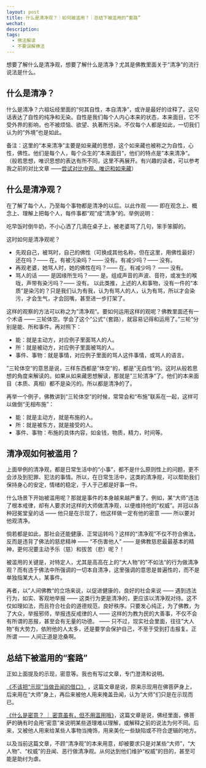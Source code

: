```yaml
---
layout: post
title: 什么是清净观？｜如何被滥用？｜总结下被滥用的“套路”
wechat: 
description: 
tags:
  - 佛法解读
  - 不要误解佛法
---
```

想要了解什么是清净观，想要了解什么是清净？尤其是佛教里面关于“清净”的流行说法是什么。
## 什么是清净？

什么是清净？六祖坛经里面的“何其自性，本自清净”，或许是最好的诠释了。这句话表达了自性的纯净和无染。自性是我们每个人内心本来的状态，本来面目，它不受外界的影响，也不被烦恼、欲望、执著所污染。不仅每个人都是如此，一切我们认为的“外境”也是如此。

备注：这里的“本来清净”主要是如来藏的思想，这个如来藏也被称之为自性，心性，佛性。他们是每个人，每个众生的”本来面目“，他们的特点是”本来清净“。（般若思想，唯识思想的表达有所不同，这里不再展开。有兴趣的读者，可以参考我之前的对比文章 ——[尝试对比中观、唯识和如来藏](https://mp.weixin.qq.com/s/n1RfPHv65iJtp1WmARvSNQ)）

## 什么是清净观？

在了解了每个人，乃至每个事物都是清净的以后。以此作观 —— 即在观念上、概念上、理解上把每个人，每件事都“观”成“清净”的。举例说明：

吃早饭时倒牛奶，不小心洒了几滴在桌子上，被老婆骂了几句，笨手笨脚的。

这时如何是清净观呢？

* 先观自己，被骂时，自己的佛性（可换成其他名称，但在这里，用佛性最好）还在吗？—— 在。有被污染吗？—— 没有。有减少吗？—— 没有。
* 再观老婆，她骂人时，她的佛性在吗？—— 在。有减少吗？ —— 没有。
* 骂人的话 —— 是因缘所生吗？—— 是。组成声音的声波、音符，或发生的喉咙，声带有染污吗？—— 没有。
以此类推，上述的人和事物，没有一件的“本质”是染污的？只是我们认为有我，认为有骂人的人，认为有骂，所以才会染污，才会生气，才会回嘴，甚至进一步打架了。

这样的观察的方法可以称之为”清净观“。要如何运用这样的观呢？佛教里面还有一个术语 —— 三轮体空。学会了这个”公式“（套路），就容易记得和运用了。”三轮“分别是能、所和事件。再对照下：

* 能：就是主动方，对应例子里面骂人的人。
* 所：就是被动方，对应例子里面被骂的人。
* 事件、事物：就是事情，对应例子里面的骂人这件事情，或骂人的语言。

”三轮体空“的意思是说，三样东西都是”体空“的，都是”无自性“的。这时从般若思想的角度来解读的。如果从如来藏思想解读，那就是”三轮清净“了。他们的本来面目（本质、真相）都不是染污的。所以都是清净的了。

再举一个例子，佛教讲到“三轮体空”的时候，常常会和“布施”联系在一起，这样可以做倒“无相布施”：
* 能：就是主动方，就是布施的人。
* 所：就是被东方，就是接受的人。
* 事件、事物：布施的具体内容，如金钱，物质，精力，时间等。

## 清净观如何被滥用？

上面举例的清净观，都是日常生活中的“小事”，都不是什么原则性上的问题，更不会涉及到犯罪、犯法的事情。所以，在日常生活中，这类的清净观，可以帮助我们保持身心的安定，情绪的稳定，于人于己都是好事一件。

什么场景下开始被滥用呢？那就是事件的本身越来越严重了。例如，某“大师”违法了根本戒律，却有人要求对这样的大师做清净观，以便维持他的“权威”。并冠以各种冠冕堂皇的话 —— 他只是在示现了，他这样做一定有他的密意 —— 所以要对他观清净。

倘若都是如此，那社会还能健康、正常运转吗？这样的“清净观”不仅不符合佛法，反而是违背了佛法的慈悲精神 —— “不伤害他人” —— 是佛教慈悲最最基本的精神，更何况要主动予乐（慈）和拔苦（悲）呢？！

被滥用的关键是，对特定人，尤其是高高在上的“大人物”的”不如法“的行为做清净观？而有违于佛法中所强调的一切本自清净，这里强调的意思是普遍性的，而不是单独指某大人，某事件。

再者，以”人间佛教“的立场来说，以促进健康的，良好的社会来说 —— 遇到违法行为，如实、客观地举报 —— 这类行为更是清净的，更应该以清净观对待。这不仅如理如法，而且符合社会的道德规范，良好秩序。只要发心纯正，为了佛教，为了大众，举报邪师，举报违反戒律的人 —— 这样的为教为民的大善事，不仅不会有所谓的恶报，甚至会有无量的功德。 —— 只不过，现实社会里面，往往”大人物“有大势力，依附他的人太多，还是要学会保护自己，不至于受到打击报复。正所谓 —— 人间正道是沧桑啊。

## 总结下被滥用的“套路”

正如上面提及的示现，密意等。我也有写过文章，专门澄清和说明。

[《不该把“示现”当做丑闻的借口》](https://mp.weixin.qq.com/s/1Ulcm4HXzGQYodrvTQwzkA) ，这篇文章是说，原来示现用在佛菩萨身上，后来用在“大师”身上，再后来被他人用来掩盖丑闻，认为“大师”们只是在示现而已。

[《什么是密意？ ｜ 密意虽有，但不用滥用哦》](https://mp.weixin.qq.com/s/rWCLcgdkOQb2HA3XiiadPQ)，这篇文章是说，佛经里面，佛菩萨的确有时会用“密意”来说明某些道理难以理解，或解释之前的说法为何不同。后来，又被他人用来给某些人事物当掩饰，用来美化一些缺陷或不符合逻辑的地方。

以及当前这篇文章，不顾“清净观”的本来用意，却被要求只是对某些“大师”，“大人物”、“权威”的丑闻、恶行做清净观。从何达到他们维护“权威”的目的，甚至可能是助纣为虐。


